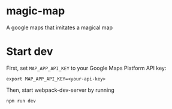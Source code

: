 # magic-map
A google maps that imitates a magical map

# Start dev
First, set `MAP_APP_API_KEY` to your Google Maps Platform API key:
```
export MAP_APP_API_KEY=<your-api-key>
```

Then, start webpack-dev-server by running
```
npm run dev
```
